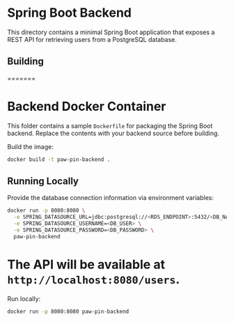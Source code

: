 
# Spring Boot Backend

This directory contains a minimal Spring Boot application that exposes a REST API for retrieving users from a PostgreSQL database.

## Building
=======
# Backend Docker Container

This folder contains a sample `Dockerfile` for packaging the Spring Boot backend.
Replace the contents with your backend source before building.

Build the image:
```bash
docker build -t paw-pin-backend .
```

## Running Locally

Provide the database connection information via environment variables:

```bash
docker run -p 8080:8080 \
  -e SPRING_DATASOURCE_URL=jdbc:postgresql://<RDS_ENDPOINT>:5432/<DB_NAME> \
  -e SPRING_DATASOURCE_USERNAME=<DB_USER> \
  -e SPRING_DATASOURCE_PASSWORD=<DB_PASSWORD> \
  paw-pin-backend
```

The API will be available at `http://localhost:8080/users`.
=======
Run locally:

```bash
docker run -p 8080:8080 paw-pin-backend
```
